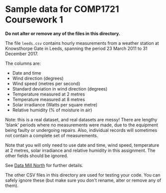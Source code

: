 # Sample data for COMP1721 Coursework 1

**Do not alter or remove any of the files in this directory.**

The file `leeds.csv` contains hourly measurements from a weather station
at Knowsthorpe Gate in Leeds, spanning the period 23 March 2011 to
31 December 2017.

The columns are:

* Date and time
* Wind direction (degrees)
* Wind speed (metres per second)
* Standard deviation in wind direction (degrees)
* Temperature measured at 2 metres
* Temperature measured at 8 metres
* Solar irradiance (Watts per square metre)
* Relative humidity (% of moisture in air)

Note: this is a real dataset, and real datasets are messy! There are
lengthy 'blank' periods where no measurements were made, due to the
equipment being faulty or undergoing repairs.  Also, individual records
will sometimes not contain a complete set of measurements.

Note that you will only need to use date and time, wind speed, temperature
at 2 metres, solar irradiance and relative humidity in this assignment.
The other fields should be ignored.

See [Data Mill North][1] for further details.

The other CSV files in this directory are used for testing your code.
You can safely ignore these (but make sure you don't rename, alter or
remove any of them).

[1]: https://datamillnorth.orgdd/dataset/leeds-meteorological-data
